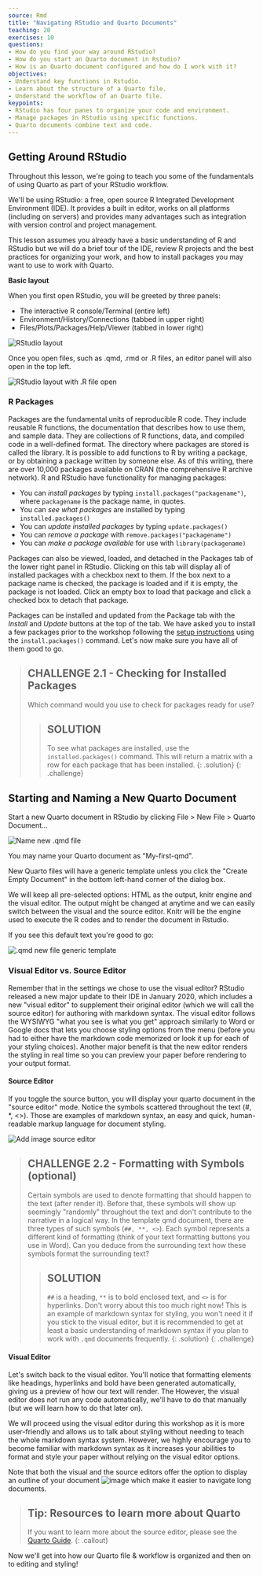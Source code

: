 ```yaml
---
source: Rmd  
title: "Navigating RStudio and Quarto Documents"  
teaching: 20
exercises: 10
questions:
- How do you find your way around RStudio?
- How do you start an Quarto document in Rstudio?
- How is an Quarto document configured and how do I work with it?
objectives:
- Understand key functions in Rstudio.
- Learn about the structure of a Quarto file.
- Understand the workflow of an Quarto file.
keypoints:
- RStudio has four panes to organize your code and environment.
- Manage packages in RStudio using specific functions.
- Quarto documents combine text and code.
---
```



## Getting Around RStudio

Throughout this lesson, we're going to teach you some of the fundamentals of
using Quarto as part of your RStudio workflow.

We'll be using RStudio: a free, open source R Integrated Development Environment
(IDE). It provides a built in editor, works on all platforms
(including on servers) and provides many advantages such as integration with
version control and project management.

This lesson assumes you already have a basic understanding of R and RStudio but
we will do a brief tour of the IDE, review R projects and the best practices for
organizing your work, and how to install packages you may want to use to work
with Quarto.

**Basic layout**

When you first open RStudio, you will be greeted by three panels:

-   The interactive R console/Terminal (entire left)
-   Environment/History/Connections (tabbed in upper right)
-   Files/Plots/Packages/Help/Viewer (tabbed in lower right)

![RStudio layout](../fig/02-rstudio.PNG) 

Once you open files, such as .qmd, .rmd or .R files, an editor panel will also
open in the top left.

![RStudio layout with .R file open](../fig/02-rstudio-script.PNG) 


### R Packages

Packages are the fundamental units of reproducible R code. They include reusable R functions, the documentation that describes how to use them, and sample data. They are collections of R functions, data, and compiled code in a well-defined format. The directory where packages are stored is called the library.
It is possible to add functions to R by writing a package, or by obtaining a
package written by someone else. As of this writing, there are over 10,000
packages available on CRAN (the comprehensive R archive network). R and RStudio
have functionality for managing packages:

-   You can *install packages* by typing `install.packages("packagename")`, where `packagename` is the package name, in quotes.
-   You can *see what packages* are installed by typing `installed.packages()`
-   You can *update installed packages* by typing `update.packages()`
-   You can *remove a package* with `remove.packages("packagename")`
-   You can *make a package available* for use with `library(packagename)`

Packages can also be viewed, loaded, and detached in the Packages tab of the
lower right panel in RStudio. Clicking on this tab will display all of installed
packages with a checkbox next to them. If the box next to a package name is
checked, the package is loaded and if it is empty, the package is not loaded.
Click an empty box to load that package and click a checked box to detach that
package.

Packages can be installed and updated from the Package tab with the *Install* and
*Update* buttons at the top of the tab. We have asked you to install a few packages prior to the workshop following the [setup instructions](https://github.com/UCSBCarpentry/Reproducible-Publications-with-RStudio/blob/main/setup.md) using the `install.packages()` command. Let's now make sure you have all of them good to go.

> ## CHALLENGE 2.1 - Checking for Installed Packages
> Which command would you use to check for packages ready for use?
>> ## SOLUTION
>> To see what packages are installed, use the `installed.packages()` command. This will return a matrix with a row for each package that has been installed. 
> {: .solution}
{: .challenge}

## Starting and Naming a New Quarto Document

Start a new Quarto document in RStudio by clicking File \> New File \> Quarto Document...

![Name new .qmd file](../fig/02-name-new-qmd.PNG)

You may name your Quarto document as "My-first-qmd".

New Quarto files will have a generic template unless you click the
"Create Empty Document" in the bottom left-hand corner of the dialog box.

We will keep all pre-selected options: HTML as the output, knitr engine and the visual editor. The output might be changed at anytime and we can easily switch between the visual and the source editor. Knitr will be the engine used to execute the R codes and to render the document in Rstudio.

If you see this default text you're good to go: 

![.qmd new file generic template](../fig/02-qmd-new-template.PNG)

### Visual Editor vs. Source Editor

Remember that in the settings we chose to use the visual editor? RStudio released a new major update to their IDE in January 2020, which includes a new "visual editor" to supplement their original editor (which we will call the source editor) for authoring with markdown syntax. The visual editor follows the WYSIWYG "what you see is what you get" approach similarly to Word or Google docs that lets you choose styling options from the menu (before you had to either have the markdown code memorized or look it up for each of your styling choices). Another major benefit is that the new editor renders the styling in real time so you can preview your paper before rendering to your output format.

#### Source Editor

If you toggle the source button, you will display your quarto document in the "source editor" mode. Notice the symbols scattered throughout the text (#, *, <>). Those are examples of markdown syntax, an easy and quick, human-readable markup language for document styling.

![Add image source editor](../fig/02-qmd-source.PNG)


> ## CHALLENGE 2.2 - Formatting with Symbols (optional)
> Certain symbols are used to denote formatting that should happen to the text (after render it). Before that, these symbols will show up seemingly "randomly" throughout the text and don't contribute to the narrative in a logical way. In the template qmd document, there are three types of such symbols (`##, **, <>`). Each symbol represents a different kind of formatting (think of your text formatting buttons you use in Word). Can you deduce from the surrounding text how these symbols format the surrounding text?  
>> ## SOLUTION
>> `##` is a heading, `**` is to bold enclosed text, and `<>` is for hyperlinks.
>> Don't worry about this too much right now! This is an example of markdown syntax for styling, you won't need it if you stick to the visual editor, but it is recommended to get at least a basic understanding of markdown syntax if you plan to work with `.qmd` documents frequently.
> {: .solution}
{: .challenge}


#### Visual Editor

Let's switch back to the visual editor. You'll notice that formatting elements like headings, hyperlinks and bold have been generated automatically, giving us a preview of how our text will render. The  However, the visual editor does not run any code automatically, we'll have to do that manually (but we will learn how to do that later on).

We will proceed using the visual editor during this workshop as it is more
user-friendly and allows us to talk about styling without needing to teach the
whole markdown syntax system. However, we highly encourage you to become
familiar with markdown syntax as it
increases your abilities to format and style your paper without relying on the
visual editor options.

Note that both the visual and the source editors offer the option to display an outline of your document ![image](https://user-images.githubusercontent.com/63265343/192625580-ad6bddc1-98b7-437e-8aaf-2190651d456b.png) which make it easier to navigate long documents. 


> ## Tip: Resources to learn more about Quarto
> If you want to learn more about the source editor, please see
> the [Quarto Guide](https://quarto.org/docs/guide).
{: .callout}


Now we'll get into how our Quarto file & workflow is organized and then on
to editing and styling!
